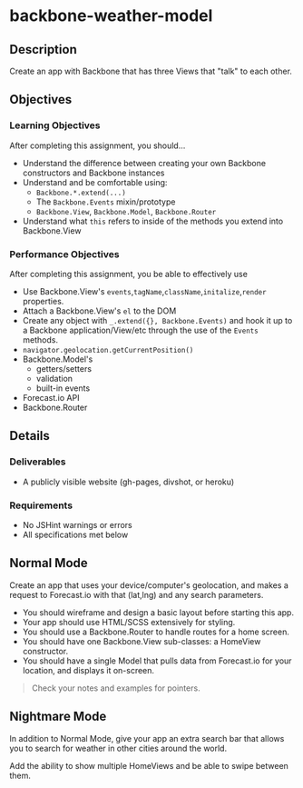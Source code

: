 # backbone-weather-model

## Description

Create an app with Backbone that has three Views that "talk" to each other.

## Objectives

### Learning Objectives

After completing this assignment, you should…

* Understand the difference between creating your own Backbone constructors and Backbone instances
* Understand and be comfortable using:
    - `Backbone.*.extend(...)`
    - The `Backbone.Events` mixin/prototype
    - `Backbone.View`, `Backbone.Model`, `Backbone.Router`
* Understand what `this` refers to inside of the methods you extend into Backbone.View

### Performance Objectives

After completing this assignment, you be able to effectively use

* Use Backbone.View's `events`,`tagName`,`className`,`initalize`,`render` properties.
* Attach a Backbone.View's `el` to the DOM
* Create any object with `_.extend({}, Backbone.Events)` and hook it up to a Backbone application/View/etc through the use of the `Events` methods.
* `navigator.geolocation.getCurrentPosition()`
* Backbone.Model's
    - getters/setters
    - validation
    - built-in events
* Forecast.io API
* Backbone.Router

## Details

### Deliverables

* A publicly visible website (gh-pages, divshot, or heroku)

### Requirements

* No JSHint warnings or errors
* All specifications met below

## Normal Mode

Create an app that uses your device/computer's geolocation, and makes a request to Forecast.io with that (lat,lng) and any search parameters.

- You should wireframe and design a basic layout before starting this app.
- Your app should use HTML/SCSS extensively for styling.
- You should use a Backbone.Router to handle routes for a home screen.
- You should have one Backbone.View sub-classes: a HomeView constructor.
- You should have a single Model that pulls data from Forecast.io for your location, and displays it on-screen.

> Check your notes and examples for pointers.

## Nightmare Mode

In addition to Normal Mode, give your app an extra search bar that allows you to search for weather in other cities around the world.

Add the ability to show multiple HomeViews and be able to swipe between them.

<!-- 

## Notes

Notes go here...

## Additional Resources

* Read []()
 -->